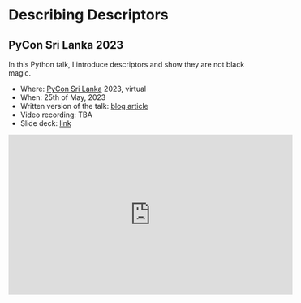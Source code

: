 # Describing Descriptors

## PyCon Sri Lanka 2023

In this Python talk, I introduce descriptors and show they are not black magic.

 - Where: [PyCon Sri Lanka](http://pycon.lk) 2023, virtual
 - When: 25th of May, 2023
 - Written version of the talk: [blog article][article]
 - Video recording: TBA
 - Slide deck: [link](https://github.com/mathspp/talks/blob/main/20230525_pycon_srilanka_describing_descriptors/slide_deck.pdf)

<div style="text-align:center">
<iframe width="560" height="315" src="https://www.youtube.com/embed/zCtyQS-c4dg?start=114" title="Describing descriptors" frameborder="0" allow="accelerometer; autoplay; clipboard-write; encrypted-media; gyroscope; picture-in-picture; web-share" allowfullscreen></iframe>
</div>


[article]: https://mathspp.com/blog/pydonts/describing-descriptors
